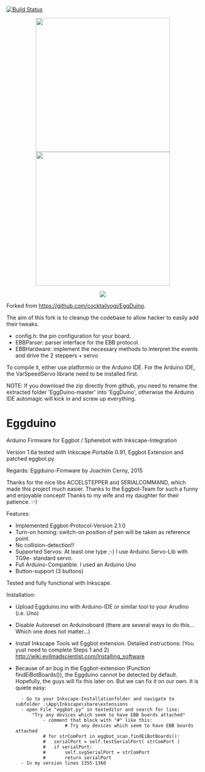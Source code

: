 
[![Build Status](https://secure.travis-ci.org/papabricole/EggDuino.png)](http://travis-ci.org/papabricole/EggDuino)

<p align="center">
  <img src="https://raw.githubusercontent.com/papabricole/EggDuino/master/pictures/IMG_0909.JPG" width="350"/>
  <img src="https://raw.githubusercontent.com/papabricole/EggDuino/master/pictures/IMG_0910.JPG" width="350"/>
</p>

<p align="center">
<a href="https://www.youtube.com/watch?v=VEAcOQIdkII"><img src="https://raw.githubusercontent.com/papabricole/EggDuino/master/pictures/video.jpg"></a>
</p>

Forked from https://github.com/cocktailyogi/EggDuino.

The aim of this fork is to cleanup the codebase to allow hacker to easily add their tweaks.
 - config.h: the pin configuration for your board.
 - EBBParser: parser interface for the EBB protocol.
 - EBBHardware: implement the necessary methods to interpret the events and drive the 2 steppers + servo

To compile it, either use platformio or the Arduino IDE.
For the Arduino IDE, the VarSpeedServo librarie need to be installed first. 

NOTE: If you download the zip directly from github, you need to rename the extracted folder 'EggDuino-master' into
'EggDuino', otherwise the Arduino IDE automagic will kick in and screw up everything.


Eggduino
====

Arduino Firmware for Eggbot / Spherebot with Inkscape-Integration

Version 1.6a
tested with Inkscape Portable 0.91, Eggbot Extension and patched eggbot.py

Regards: Eggduino-Firmware by Joachim Cerny, 2015

Thanks for the nice libs ACCELSTEPPER and SERIALCOMMAND, which made this project much easier. Thanks to the Eggbot-Team for such a funny and enjoyable concept! Thanks to my wife and my daughter for their patience. :-)

Features:

- Implemented Eggbot-Protocol-Version 2.1.0
- Turn-on homing: switch-on position of pen will be taken as reference point.
- No collision-detection!!
- Supported Servos: At least one type ;-) I use Arduino Servo-Lib with TG9e- standard servo.
- Full Arduino-Compatible. I used an Arduino Uno
- Button-support (3 buttons)

Tested and fully functional with Inkscape.

Installation:

- Upload Eggduino.ino with Arduino-IDE or similar tool to your Arudino (i.e. Uno)
- Disable Autoreset on Arduinoboard (there are several ways to do this... Which one does not matter...)
- Install Inkscape Tools wit Eggbot extension. Detailed instructions: (You yust need to complete Steps 1 and 2)
http://wiki.evilmadscientist.com/Installing_software

- Because of an bug in the Eggbot-extension (Function findEiBotBoards()), the Eggduino cannot be detected by default.
	Hopefully, the guys will fix this later on. But we can fix it on our own.
    It is quiete easy:
	
        - Go to your Inkscape-Installationfolder and navigate to subfolder .\App\Inkscape\share\extensions
		- open File "eggbot.py" in texteditor and search for line:
			"Try any devices which seem to have EBB boards attached"
                - comment that block with "#" like this:
                		# Try any devices which seem to have EBB boards attached
				# for strComPort in eggbot_scan.findEiBotBoards():
				#	serialPort = self.testSerialPort( strComPort )
				#	if serialPort:
				#		self.svgSerialPort = strComPort
				#		return serialPort
		- In my version lines 1355-1360
 
